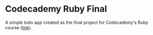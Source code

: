# Codecademy Ruby Final

A simple todo app created as the final project for Codecademy's Ruby course ([link](https://www.codecademy.com/learn/ruby)).
